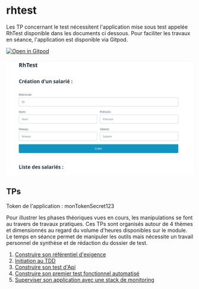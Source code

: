 # rhtest

Les TP concernant le test nécessitent l'application mise sous test appelée RhTest disponible dans les documents ci dessous. Pour faciliter les travaux en séance, l'application est disponible via Gitpod.

[![Open in Gitpod](https://gitpod.io/button/open-in-gitpod.svg)](https://gitpod.io/#https://github.com/fmarques56/rhtest)


![Copie d'écran de l'application RhTest](cours/img/screenshot.png)

## TPs

Token de l'application : monTokenSecret123

Pour illustrer les phases théoriques vues en cours, les manipulations se font au travers de travaux pratiques. Ces TPs sont organisés autour de 4 thèmes et dimensionnés au regard du volume d'heures disponibles sur le module. Le temps en séance permet de manipuler les outils mais nécessite un travail personnel de synthèse et de rédaction du dossier de test.

1. [Construire son référentiel d'exigence](cours/TP-ReferentielExigence/Readme.md)
2. [Initiation au TDD](cours/TP-TDD-Test-Driven-Development/README.md)
3. [Construire son test d'Api](cours/TP-TestAPIAutomatise/Readme.md)
4. [Construire son premier test fonctionnel automatisé](cours/TP-TestFonctionnelAutomatise/Readme.md)
5. [Superviser son application avec une stack de monitoring](cours/TP-MonitoringStack/README.md)

